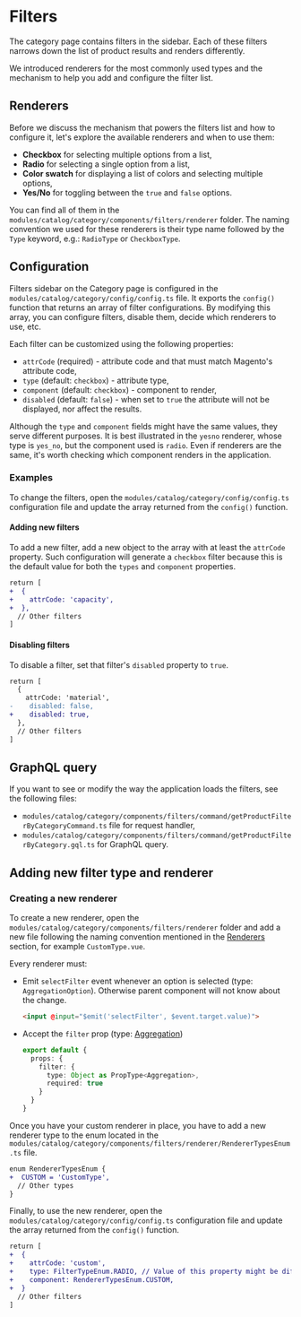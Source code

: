 # Filters

The category page contains filters in the sidebar. Each of these filters narrows down the list of product results and renders differently.

We introduced renderers for the most commonly used types and the mechanism to help you add and configure the filter list.

## Renderers

Before we discuss the mechanism that powers the filters list and how to configure it, let's explore the available renderers and when to use them:

- **Checkbox**  for selecting multiple options from a list,
- **Radio** for selecting a single option from a list,
- **Color swatch** for displaying a list of colors and selecting multiple options,
- **Yes/No** for toggling between the `true` and `false` options.

You can find all of them in the `modules/catalog/category/components/filters/renderer` folder. The naming convention we used for these renderers is their type name followed by the `Type` keyword, e.g.: `RadioType` or `CheckboxType`.

## Configuration

Filters sidebar on the Category page is configured in the `modules/catalog/category/config/config.ts` file. It exports the `config()` function that returns an array of filter configurations. By modifying this array, you can configure filters, disable them, decide which renderers to use, etc.

Each filter can be customized using the following properties:

- `attrCode` (required) - attribute code and that must match Magento's attribute code,
- `type` (default: `checkbox`) - attribute type,
- `component` (default: `checkbox`) - component to render,
- `disabled` (default: `false`) - when set to `true` the attribute will not be displayed, nor affect the results.

Although the `type` and `component` fields might have the same values, they serve different purposes. It is best illustrated in the `yesno` renderer, whose type is `yes_no`, but the component used is `radio`. Even if renderers are the same, it's worth checking which component renders in the application.

### Examples

To change the filters, open the `modules/catalog/category/config/config.ts` configuration file and update the array returned from the `config()` function.

#### Adding new filters

To add a new filter, add a new object to the array with at least the `attrCode` property. Such configuration will generate a `checkbox` filter because this is the default value for both the `types` and `component` properties.

```diff
return [
+  {
+    attrCode: 'capacity',
+  },
  // Other filters
]
```

#### Disabling filters

To disable a filter, set that filter's `disabled` property to `true`.

```diff
return [
  {
    attrCode: 'material',
-    disabled: false,
+    disabled: true,
  },
  // Other filters
]
```

## GraphQL query

If you want to see or modify the way the application loads the filters, see the following files:

- `modules/catalog/category/components/filters/command/getProductFilterByCategoryCommand.ts` file for request handler,
- `modules/catalog/category/components/filters/command/getProductFilterByCategory.gql.ts` for GraphQL query.

## Adding new filter type and renderer

### Creating a new renderer

To create a new renderer, open the `modules/catalog/category/components/filters/renderer` folder and add a new file following the naming convention mentioned in the [Renderers](#renderers) section, for example `CustomType.vue`.

Every renderer must:

- Emit `selectFilter` event whenever an option is selected (type: `AggregationOption`). Otherwise parent component will not know about the change.

  ```html
  <input @input="$emit('selectFilter', $event.target.value)">
  ```

- Accept the `filter` prop (type: [Aggregation](/api-reference/magento-theme.aggregation.html))

  ```typescript
  export default {
    props: {
      filter: {
        type: Object as PropType<Aggregation>,
        required: true
      }
    }
  }
  ```

Once you have your custom renderer in place, you have to add a new renderer type to the enum located in the `modules/catalog/category/components/filters/renderer/RendererTypesEnum.ts` file.

```diff
enum RendererTypesEnum {
+  CUSTOM = 'CustomType',
  // Other types
}
```

Finally, to use the new renderer, open the `modules/catalog/category/config/config.ts` configuration file and update the array returned from the `config()` function.

```diff
return [
+  {
+    attrCode: 'custom',
+    type: FilterTypeEnum.RADIO, // Value of this property might be different
+    component: RendererTypesEnum.CUSTOM,
+  }
  // Other filters
]
```
